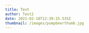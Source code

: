 ```yaml
---
title: Test
author: Test2
date: 2021-02-18T12:39:15.535Z
thumbnail: /images/pumpbeerthumb.jpg
---
```

>